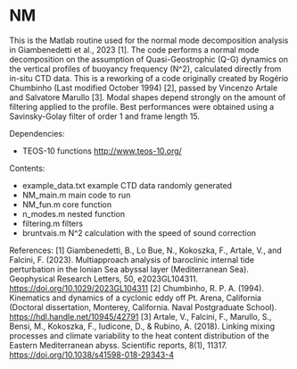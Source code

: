 # NM
This is the Matlab routine used for the normal mode decomposition analysis in Giambenedetti et al., 2023 [1].
The code performs a normal mode decomposition on the assumption of Quasi-Geostrophic (Q-G) dynamics on the vertical profiles of buoyancy frequency (N^2), calculated directly from in-situ CTD data. This is a reworking of a code originally created by Rogério Chumbinho (Last modified October 1994) [2], passed by Vincenzo Artale and Salvatore Marullo [3]. Modal shapes depend strongly on the amount of filtering applied to the profile. Best performances were obtained using a Savinsky-Golay filter of order 1 and frame length 15. 

Dependencies: 
 - TEOS-10 functions	 http://www.teos-10.org/

Contents:
 - example_data.txt	example CTD data randomly generated
 - NM_main.m		main code to run
 - NM_fun.m		core function
 - n_modes.m		nested function 
 - filtering.m		filters
 - bruntvais.m		N^2 calculation with the speed of sound correction


References:
[1] Giambenedetti, B., Lo Bue, N., Kokoszka, F., Artale, V., and Falcini, F.  (2023). Multiapproach analysis of baroclinic internal tide perturbation  in the Ionian Sea abyssal layer (Mediterranean Sea). Geophysical Research Letters, 50, e2023GL104311. https://doi.org/10.1029/2023GL104311
[2] Chumbinho, R. P. A. (1994). Kinematics and dynamics of a cyclonic eddy off Pt. Arena, California (Doctoral dissertation, Monterey, California. Naval Postgraduate School). https://hdl.handle.net/10945/42791
[3] Artale, V., Falcini, F., Marullo, S., Bensi, M., Kokoszka, F., Iudicone, D., & Rubino, A. (2018). Linking mixing processes and climate variability to the heat content distribution of the Eastern Mediterranean abyss. Scientific reports, 8(1), 11317. https://doi.org/10.1038/s41598-018-29343-4
